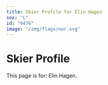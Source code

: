 ```yaml
---
title: Skier Profile for Elin Hagen
sex: "L"
id: "9476"
image: "/img/flags/nor.svg" 
---
```


# Skier Profile

This page is for: Elin Hagen.
    